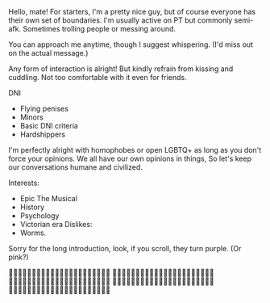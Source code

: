 Hello, mate!
For starters, I'm a pretty nice guy, but of course everyone has their own set of boundaries. I'm usually active on PT but commonly semi-afk. Sometimes trolling people or messing around.

You can approach me anytime, though I suggest whispering. (I'd miss out on the actual message.) 

Any form of interaction is alright! But kindly refrain from kissing and cuddling. Not too comfortable with it even for friends.

DNI
- Flying penises
- Minors
- Basic DNI criteria
- Hardshippers

I'm perfectly alright with homophobes or open LGBTQ+ as long as you don't force your opinions.
We all have our own opinions in things, So let's keep our conversations humane and civilized.

Interests:
- Epic The Musical
- History
- Psychology
- Victorian era
Dislikes:
- Worms.

Sorry for the long introduction, look, if you scroll, they turn purple. (Or pink?)

🔴🔵🔴🔵🔴🔵🔴🔵🔴🔵🔴🔵🔴🔵🔴🔵🔴🔵🔴🔵🔴🔵
🔵🔴🔵🔴🔵🔴🔵🔴🔵🔴🔵🔴🔵🔴🔵🔴🔵🔴🔵🔴🔵🔴
🔴🔵🔴🔵🔴🔵🔴🔵🔴🔵🔴🔵🔴🔵🔴🔵🔴🔵🔴🔵🔴🔵
🔵🔴🔵🔴🔵🔴🔵🔴🔵🔴🔵🔴🔵🔴🔵🔴🔵🔴🔵🔴🔵🔴
🔴🔵🔴🔵🔴🔵🔴🔵🔴🔵🔴🔵🔴🔵🔴🔵🔴🔵🔴🔵🔴🔵

<!--
**EonOfCatastrophe/EonOfCatastrophe** is a ✨ _special_ ✨ repository because its `README.md` (this file) appears on your GitHub profile.

Here are some ideas to get you started:

- 🔭 I’m currently working on ...
- 🌱 I’m currently learning ...
- 👯 I’m looking to collaborate on ...
- 🤔 I’m looking for help with ...
- 💬 Ask me about ...
- 📫 How to reach me: ...
- 😄 Pronouns: ...
- ⚡ Fun fact: ...
-->
